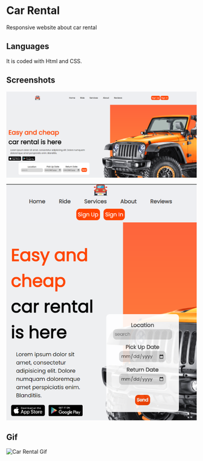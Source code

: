 <h1>Car Rental</h1>

Responsive website about car rental

<h2>Languages</h2>

It is coded with Html and CSS.

<h2>Screenshots</h2>

![](/car-rental/images/secreenshot.png)

![](/car-rental/images/screenshot2.png)

## Gif

![Car Rental Gif](/car-rental/images/car-rental.gif)
